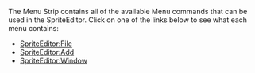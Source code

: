 The Menu Strip contains all of the available Menu commands that can be used in the SpriteEditor. Click on one of the links below to see what each menu contains:

-   [SpriteEditor:File](/frb/docs/index.php?title=SpriteEditor:File.md "SpriteEditor:File")
-   [SpriteEditor:Add](/frb/docs/index.php?title=SpriteEditor:Add.md "SpriteEditor:Add")
-   [SpriteEditor:Window](/frb/docs/index.php?title=SpriteEditor:Window.md "SpriteEditor:Window")
